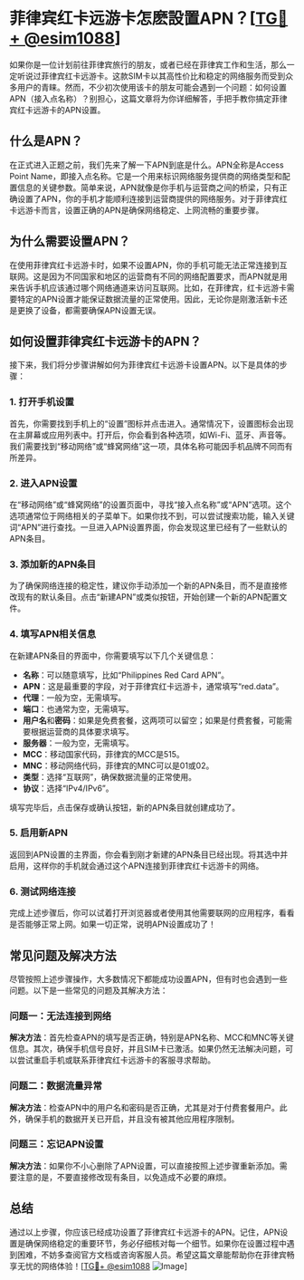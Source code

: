 # 菲律宾红卡远游卡怎麽設置APN？[[TG💪+ @esim1088](https://t.me/s/esim1088)]

如果你是一位计划前往菲律宾旅行的朋友，或者已经在菲律宾工作和生活，那么一定听说过菲律宾红卡远游卡。这款SIM卡以其高性价比和稳定的网络服务而受到众多用户的青睐。然而，不少初次使用该卡的朋友可能会遇到一个问题：如何设置APN（接入点名称）？别担心，这篇文章将为你详细解答，手把手教你搞定菲律宾红卡远游卡的APN设置。

## 什么是APN？

在正式进入正题之前，我们先来了解一下APN到底是什么。APN全称是Access Point Name，即接入点名称。它是一个用来标识网络服务提供商的网络类型和配置信息的关键参数。简单来说，APN就像是你手机与运营商之间的桥梁，只有正确设置了APN，你的手机才能顺利连接到运营商提供的网络服务。对于菲律宾红卡远游卡而言，设置正确的APN是确保网络稳定、上网流畅的重要步骤。

## 为什么需要设置APN？

在使用菲律宾红卡远游卡时，如果不设置APN，你的手机可能无法正常连接到互联网。这是因为不同国家和地区的运营商有不同的网络配置要求，而APN就是用来告诉手机应该通过哪个网络通道来访问互联网。比如，在菲律宾，红卡远游卡需要特定的APN设置才能保证数据流量的正常使用。因此，无论你是刚激活新卡还是更换了设备，都需要确保APN设置无误。

## 如何设置菲律宾红卡远游卡的APN？

接下来，我们将分步骤讲解如何为菲律宾红卡远游卡设置APN。以下是具体的步骤：

### 1. 打开手机设置

首先，你需要找到手机上的“设置”图标并点击进入。通常情况下，设置图标会出现在主屏幕或应用列表中。打开后，你会看到各种选项，如Wi-Fi、蓝牙、声音等。我们需要找到“移动网络”或“蜂窝网络”这一项，具体名称可能因手机品牌不同而有所差异。

### 2. 进入APN设置

在“移动网络”或“蜂窝网络”的设置页面中，寻找“接入点名称”或“APN”选项。这个选项通常位于网络相关的子菜单下。如果你找不到，可以尝试搜索功能，输入关键词“APN”进行查找。一旦进入APN设置界面，你会发现这里已经有了一些默认的APN条目。

### 3. 添加新的APN条目

为了确保网络连接的稳定性，建议你手动添加一个新的APN条目，而不是直接修改现有的默认条目。点击“新建APN”或类似按钮，开始创建一个新的APN配置文件。

### 4. 填写APN相关信息

在新建APN条目的界面中，你需要填写以下几个关键信息：

- **名称**：可以随意填写，比如“Philippines Red Card APN”。
- **APN**：这是最重要的字段，对于菲律宾红卡远游卡，通常填写“red.data”。
- **代理**：一般为空，无需填写。
- **端口**：也通常为空，无需填写。
- **用户名**和**密码**：如果是免费套餐，这两项可以留空；如果是付费套餐，可能需要根据运营商的具体要求填写。
- **服务器**：一般为空，无需填写。
- **MCC**：移动国家代码，菲律宾的MCC是515。
- **MNC**：移动网络代码，菲律宾的MNC可以是01或02。
- **类型**：选择“互联网”，确保数据流量的正常使用。
- **协议**：选择“IPv4/IPv6”。

填写完毕后，点击保存或确认按钮，新的APN条目就创建成功了。

### 5. 启用新APN

返回到APN设置的主界面，你会看到刚才新建的APN条目已经出现。将其选中并启用，这样你的手机就会通过这个APN连接到菲律宾红卡远游卡的网络。

### 6. 测试网络连接

完成上述步骤后，你可以试着打开浏览器或者使用其他需要联网的应用程序，看看是否能够正常上网。如果一切正常，说明APN设置成功了！

## 常见问题及解决方法

尽管按照上述步骤操作，大多数情况下都能成功设置APN，但有时也会遇到一些问题。以下是一些常见的问题及其解决方法：

### 问题一：无法连接到网络

**解决方法**：首先检查APN的填写是否正确，特别是APN名称、MCC和MNC等关键信息。其次，确保手机信号良好，并且SIM卡已激活。如果仍然无法解决问题，可以尝试重启手机或联系菲律宾红卡远游卡的客服寻求帮助。

### 问题二：数据流量异常

**解决方法**：检查APN中的用户名和密码是否正确，尤其是对于付费套餐用户。此外，确保手机的数据开关已开启，并且没有被其他应用程序限制。

### 问题三：忘记APN设置

**解决方法**：如果你不小心删除了APN设置，可以直接按照上述步骤重新添加。需要注意的是，不要直接修改现有条目，以免造成不必要的麻烦。

## 总结

通过以上步骤，你应该已经成功设置了菲律宾红卡远游卡的APN。记住，APN设置是确保网络稳定的重要环节，务必仔细核对每一个细节。如果你在设置过程中遇到困难，不妨多查阅官方文档或咨询客服人员。希望这篇文章能帮助你在菲律宾畅享无忧的网络体验！[[TG💪+ @esim1088](https://t.me/s/esim1088) ![Image](https://i.postimg.cc/4NQfJmqS/Snipaste-2025-05-13-00-14-12.png)]